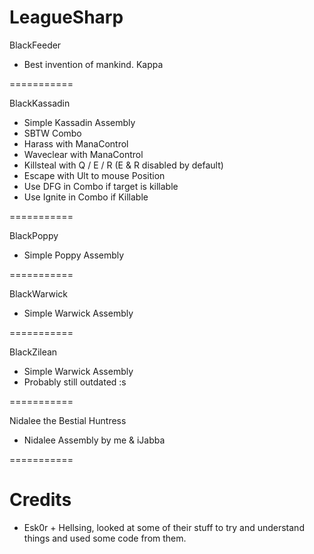 LeagueSharp
===========

BlackFeeder

- Best invention of mankind. Kappa

===========

BlackKassadin

- Simple Kassadin Assembly
-   SBTW Combo
-   Harass with ManaControl
-   Waveclear with ManaControl
-   Killsteal with Q / E / R (E & R disabled by default)
-   Escape with Ult to mouse Position
-   Use DFG in Combo if target is killable
-   Use Ignite in Combo if Killable

===========

BlackPoppy

- Simple Poppy Assembly

===========

BlackWarwick

- Simple Warwick Assembly

===========

BlackZilean

- Simple Warwick Assembly
- Probably still outdated :s

===========

Nidalee the Bestial Huntress

- Nidalee Assembly by me & iJabba

===========


Credits
===========

- Esk0r + Hellsing, looked at some of their stuff to try and understand things and used some code from them.
